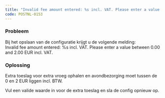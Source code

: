 ```yaml
---
title: "Invalid fee amount entered: %s incl. VAT. Please enter a value between 0.00 and 2.00 EUR incl. VAT"
code: POSTNL-0153
---
```


<div class="columnLayout single" data-layout="single">
<div class="cell normal" data-type="normal">
<div class="innerCell">
<p><h3>Probleem</h3></p><p>Bij het opslaan van de configuratie krijgt u de volgende melding:<br>Invalid fee amount entered: %s incl. VAT. Please enter a value between 0.00 and 2.00 EUR incl. VAT.<br><h3>Oplossing</h3></p><p>Extra toeslag voor extra vroeg ophalen en avondbezorging moet tussen de 0 en 2 EUR liggen incl. BTW.</p><p>Vul een valide waarde in voor de extra toeslag en sla de config opnieuw op.</p></div>
</div>
</div>